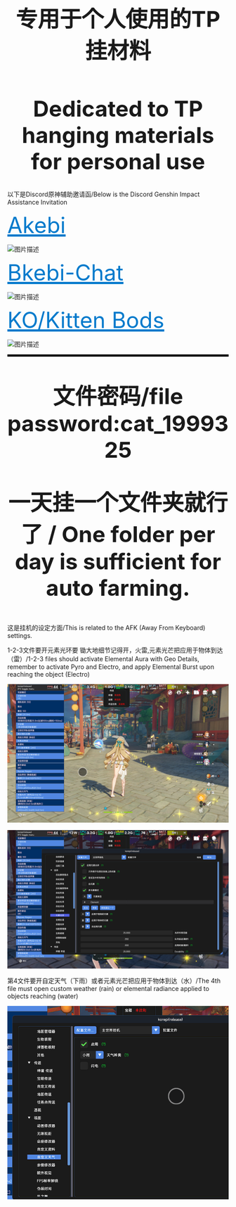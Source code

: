 <h1 align="center" style="font-size:50px;">专用于个人使用的TP挂材料</h1>
<h1 align="center" style="font-size:50px;">Dedicated to TP hanging materials for personal use</h1>

以下是Discord原神辅助邀请函/Below is the Discord Genshin Impact Assistance Invitation

<a href="https://discord.gg/akebi" style="color: #007acc; font-size: 50px;">Akebi</a>

![图片描述](https://cdn.discordapp.com/banners/440536354544156683/b961b40aed1216e1c1b3c37be9c87dbd.webp?size=2048)

<a href="https://discord.com/invite/3hKJbQdC" style="color: #007acc; font-size: 50px;">Bkebi-Chat</a>

![图片描述](https://cdn.discordapp.com/icons/1026295403282436097/67b6a3ba3b4336be829fa7507dd459dd.webp?size=2048)

<a href="https://discord.gg/JjjDrBDv" style="color: #007acc; font-size: 50px;">KO/Kitten Bods</a>

![图片描述](https://cdn.discordapp.com/banners/1069057220802781265/a_bdbfc91cb28b9a028bab8e906f5ad68c.gif?size=2048)

<hr style="height:5px; border:none; color:#000; background-color:#000;">

<p align="center" style="font-size: 50px;"><b>文件密码/file password:cat_1999325</b></p>


<p align="center" style="font-size: 50px;"><b>一天挂一个文件夹就行了 / One folder per day is sufficient for auto farming.</b></p>


这是挂机的设定方面/This is related to the AFK (Away From Keyboard) settings.

1-2-3文件要开元素光环要 锄大地细节记得开，火雷,元素光芒把应用于物体到达（雷）/1-2-3 files should activate Elemental Aura with Geo Details, remember to activate Pyro and Electro, and apply Elemental Burst upon reaching the object (Electro)

![图片描述](https://github.com/kevinkong1999/TP_Material/blob/main/%EF%BC%881%EF%BC%891-2-3%E6%96%87%E4%BB%B6%E8%A6%81%E5%BC%80%E5%85%83%E7%B4%A0%E5%85%89%E7%8E%AF.png)

![图片描述](https://github.com/kevinkong1999/TP_Material/blob/main/%EF%BC%882%EF%BC%89%E8%A6%81%E9%94%84%E5%A4%A7%E5%9C%B0%E5%A4%9A%E5%85%83%E7%B4%A0%E8%AE%B0%E5%BE%97%E5%BC%80%EF%BC%8C%E7%81%AB-%E9%9B%B7.png)

第4文件要开自定天气（下雨）或者元素光芒把应用于物体到达（水）/The 4th file must open custom weather (rain) or elemental radiance applied to objects reaching (water)

![图片描述](https://github.com/kevinkong1999/TP_Material/blob/main/%EF%BC%883%EF%BC%89%E7%AC%AC4%E6%96%87%E4%BB%B6%E8%A6%81%E5%BC%80%E8%87%AA%E5%AE%9A%E5%A4%A9%E6%B0%94%EF%BC%88%E4%B8%8B%E9%9B%A8%EF%BC%89%E6%88%96%E8%80%85%E5%85%83%E7%B4%A0%E5%85%89%E7%8E%AF%E6%8A%8A%E5%BA%94%E7%94%A8%E4%BA%8E%E7%89%A9%E4%BD%93%E5%88%87%E6%8D%A2%E5%88%B0%EF%BC%88%E6%B0%B4%EF%BC%89.png)




